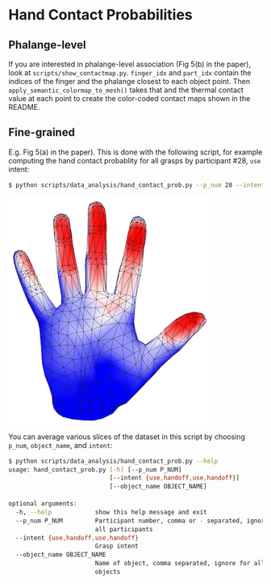 # Hand Contact Probabilities
## Phalange-level
If you are interested in phalange-level association (Fig 5(b) in the paper),
look at `scripts/show_contactmap.py`. `finger_idx` and `part_idx` contain the
indices of the finger and the phalange closest to each object point.
Then `apply_semantic_colormap_to_mesh()` takes that and the thermal contact value
at each point to create the color-coded contact maps shown in the README.

## Fine-grained
E.g. Fig 5(a) in the paper). This is done with the following script, for example
computing the hand contact probablity for all grasps by participant #28, `use` intent:
```bash
$ python scripts/data_analysis/hand_contact_prob.py --p_num 28 --intent use
```
![](../readme_images/hand_contact_prob.png)

You can average various slices of the dataset in this script by choosing `p_num`,
`object_name`, and `intent`:
```bash
$ python scripts/data_analysis/hand_contact_prob.py --help
usage: hand_contact_prob.py [-h] [--p_num P_NUM]
                            [--intent {use,handoff,use,handoff}]
                            [--object_name OBJECT_NAME]

optional arguments:
  -h, --help            show this help message and exit
  --p_num P_NUM         Participant number, comma or - separated, ignore for
                        all participants
  --intent {use,handoff,use,handoff}
                        Grasp intent
  --object_name OBJECT_NAME
                        Name of object, comma separated, ignore for all
                        objects
```